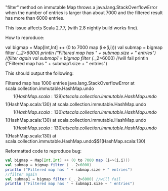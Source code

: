"filter" method on immutable Map throws a java.lang.StackOverflowError when the number of entries is larger than about 7000 and the filtered result has more than 6000 entries.

This issue affects Scala 2.7.7, (with 2.8 nightly build works fine).

How to reproduce:

val bigmap = Map[Int,Int] ++ (0 to 7000 map (i=>(i,i)))
val submap = bigmap filter (_._2>6000)
println ("Filtered map has " + submap.size + " entries")
//filter again 
val submap1 = bigmap filter (_._2>6000) //will fail
println ("Filtered map has " + submap1.size + " entries")

This should output the following:

Filtered map has 1000 entries
java.lang.StackOverflowError
        at scala.collection.immutable.HashMap.undo$$1(HashMap.scala:129)
        at scala.collection.immutable.HashMap.undo$$1(HashMap.scala:130)
        at scala.collection.immutable.HashMap.undo$$1(HashMap.scala:130)
        at scala.collection.immutable.HashMap.undo$$1(HashMap.scala:130)
        at scala.collection.immutable.HashMap.undo$$1(HashMap.scala:130)
        at scala.collection.immutable.HashMap.undo$$1(HashMap.scala:130)
        at scala.collection.immutable.HashMap.undo$$1(HashMap.scala:130)


Reformatted code to reproduce bug:

```scala
val bigmap = Map[Int,Int] ++ (0 to 7000 map (i=>(i,i))) 
val submap = bigmap filter (_._2>6000) 
println ("Filtered map has " + submap.size + " entries") 
//filter again 
val submap1 = bigmap filter (_._2>6000) //will fail 
println ("Filtered map has " + submap1.size + " entries") 
```
